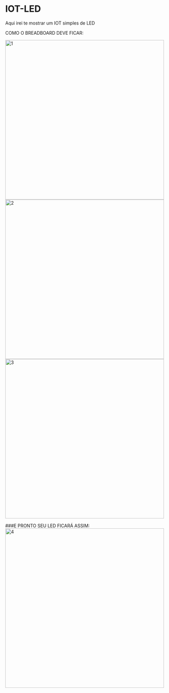 # IOT-LED
Aqui irei te mostrar um IOT simples de LED


COMO O BREADBOARD DEVE FICAR:

<img width="500" height="500" alt="1" src="https://github.com/user-attachments/assets/83e863df-187c-4a89-aac0-348231355a6e" />

<img width="500" height="500" alt="2" src="https://github.com/user-attachments/assets/03cb0616-cb81-41b9-8583-784089958125" />

<img width="500" height="500" alt="3" src="https://github.com/user-attachments/assets/2042668f-a663-4004-ba6a-e16a6122ea17" />

###E PRONTO SEU LED FICARÁ ASSIM:
<img width="500" height="500" alt="4" src="https://github.com/user-attachments/assets/b8bf5a00-5eeb-48ea-ac59-1104c31a912d" />
